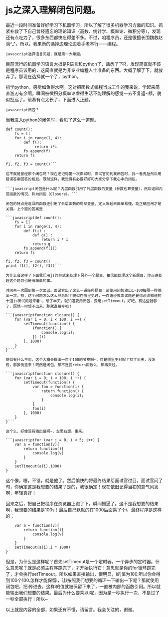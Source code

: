 # js之深入理解闭包问题。 

最近一段时间准备好好学习下机器学习，所以了解了很多机器学习方面的知识。抓紧补救了下自己曾经遗忘的理论知识（高数、统计学、概率论、微积分等），发现还有点吃力了，很多东西都快忘得差不多。不过，咱程序员，还是很擅长围魏救赵滴^_^。所以，我果断的选择边理论边着手老本行——编程。

```javascript选择语言问题，就是第一大难题。```

目前流行的机器学习语言大抵是R语言和python了，熟悉了下R，发现简直就不该是程序员该用的，这简直就是为非专业编程人士准备的东西。大概了解了下，就放弃了。那现在选择就一个了，python。

初学python，感觉如鱼得水啊。这对把函数式编程当成工作的我来说，学起来简直游刃有余啊，瞬间被微积分概率论虐得生活不能理解的感觉一去不复返~额，貌似扯远了。前奏有点太长了，下面进入正题。

```javascript闭包？```

当我进入python的闭包时，看见了这么一道题。

```javascript# 希望一次返回3个函数，分别计算1x1,2x2,3x3:
def count():
    fs = []
    for i in range(1, 4):
        def f():
             return i*i
        fs.append(f)
    return fs

f1, f2, f3 = count()```

这不就是曾经那个闭包吗？现在还记得第一次面试时，面试官问到我闭包时，我一番鬼扯然后用错误答案回答的尴尬。既然这样，我觉得有必要好好和大家分享下我心中的闭包。

```javascript闭包是什么呢？内层函数引用了外层函数的变量（参数也算变量），然后返回内层函数的情况，称为闭包（Closure）。```

闭包的特点是返回的函数还引用了外层函数的局部变量。定义听起来简单易懂，能正确应用才是关键。上个题的答案是

```javascriptdef count():
    fs = []
    for i in range(1, 4):
        def f(i) :
            def g() :
                return i * i
            return g
        fs.append(f(i))
    return fs

f1, f2, f3 = count()
print f1(), f2(), f3()```

为什么会这样？下面我们用js的方式来处理下另外一个题目，相信能处理这个新题目，你正确处理这个题目也是很简单的事。

时间再一次回到第一次面试。面试官出了这么一道经典题目：请使用闭包输出1-100每隔一秒输出一次。额，这个问题怎么这么熟悉呢？貌似在哪里见过，一百道经典面试题还是你必须知道的十道js面试问题来着~，想了半天，就知道要用闭包，要用setTimeout。好吧，有这些就够了，既然一时想不出来，那就直接写吧！

```javascriptfunction closure() {
    for (var i = 0; i < 100; i ++) {
        setTimeout(function() {
            (function() {
                console.log(i);
            }) (i)
        }, 1000)
    }
}```

貌似有什么不对。这个大概会输出一百个100的节奏啊~，可是哪里不对呢？找了半天，没发现，那推倒重来！既然是闭包，那不是要return函数么，那再来过。

```javascriptfunction closure() {
    for (var i = 0; i < 100; i ++) {
        setTimeout(function() {
            var foo = function(i) {
                return function() {
                    console.log(i);
                }
            }
            foo(i)
        }, 1000)
    }
}```

这个么，好像没有输出值啊~，左思右想，重来。

```javascriptfor (var i = 0; i < 5; i++) {
    var a = function(v){
        return function(){
            console.log(v)
        }
    }
    setTimeout(a(i),1000)
}
```

这个像，嗯，不错，就是他了。然后愉快的将最终结果给面试官过目，面试官问了句，你确定这是我想要的结果？是的，我很确定！现在依旧记得当初的意气风发啊，年轻真好！

回来之后，把自己把程序在浏览器上跑了下，瞬间懵逼了。这不是我想要的结果啊，我想要的结果是100s！最后自己默默的在1000后面乘了个i，最终程序是这样的：

```javascriptfor (var i = 0; i < 5; i++) {
    var a = function(v){
        return function(){
            console.log(v)
        }
    }
    setTimeout(a(i),i * 1000)
}
```

但是，为什么是这样呢？首先setTimeout是一个定时器，一个异步的定时器。什么意思呢？就是必须主程序跑完了，才开始执行它！意思就是你的for循环跑完了，才会执行setTimeout。所以如果直接输出，很明显，i的值为100.所以你会得到100个100.怎样才能保留i，让i按照我们想要的循环一下输出一下呢？那就使用闭包吧，把i传进去。这样i的值就被保留下来了，一直被内部的函数引用。所以就能输出我们想要的结果。最后为什么要乘以i呢，因为是一秒执行一次，不是过了一秒全部执行！所以~

以上就是内容的全部，如果还有不懂，请留言。我会关注的，谢谢。

